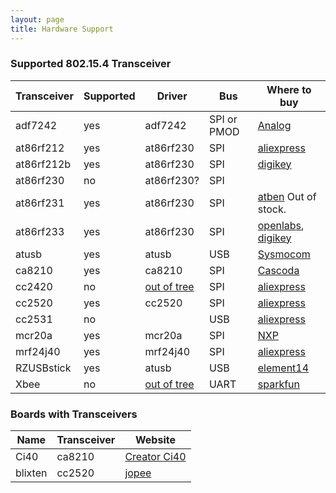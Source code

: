 ```yaml
---
layout: page
title: Hardware Support
---
```


### Supported 802.15.4 Transceiver

Transceiver | Supported | Driver | Bus | Where to buy
----------- | --------- | ------ | --- | ------------
adf7242 | yes | adf7242 | SPI or PMOD | [Analog](http://www.analog.com/en/products/rf-microwave/integrated-transceivers-transmitters-receivers/low-power-rf-transceivers/adf7242.html#product-samplebuy)
at86rf212 | yes | at86rf230 | SPI | [aliexpress](http://de.aliexpress.com/item/Wireless-transceiver-module-zigbee-module-belt-at86rf212-mcu-chip-780m-module/1757611944.html)
at86rf212b | yes | at86rf230 | SPI | [digikey](http://www.digikey.com/product-search/en?x=0&y=0&lang=en&site=us&keywords=ATZB-212B-XPRO)
at86rf230 | no | at86rf230? | SPI
at86rf231 | yes | at86rf230 | SPI | [atben](http://downloads.qi-hardware.com/people/werner/wpan/web/) Out of stock.
at86rf233 | yes | at86rf230 | SPI | [openlabs](http://openlabs.co/store/Raspberry-Pi-802.15.4-radio), [digikey](http://www.digikey.com/product-search/en?x=0&y=0&lang=en&site=us&keywords=ATREB233-XPRO)
atusb | yes | atusb | USB | [Sysmocom](http://shop.sysmocom.de/products/atusb)
ca8210 | yes | ca8210 |  SPI | [Cascoda](https://www.cascoda.com/buy/)
cc2420 | no | [out of tree](https://github.com/xueliu/cc2420_linux) | SPI | [aliexpress](http://de.aliexpress.com/store/product/ZIGBEE-networking-technology-Wi-Fi-CC2420-wireless-transceiver-modules-including-antenna/1383438_2036388706.html)
cc2520 | yes | cc2520 | SPI | [aliexpress](http://de.aliexpress.com/item/CC2520-wireless-module-ZIGBEE-wireless-sensor-networking-module-with-SMA-external-antenna/1921436550.html)
cc2531 | no | | USB | [aliexpress](http://de.aliexpress.com/item/free-shipping-FOR-ZigBee-CC2531-USB-dongle-protocol-analysis-port-capture-wireless-keyboard-and-mouse/32270975591.html)
mcr20a | yes | mcr20a | SPI | [NXP](https://www.nxp.com/products/wireless-connectivity/thread/2.4-ghz-802.15.4-wireless-transceiver:MCR20A)
mrf24j40 | yes | mrf24j40 | SPI | [aliexpress](http://de.aliexpress.com/item/MRF24J40MA-I-RM-MRF24J40MA-I-MRF24J40MA-MRF24J40-MICROC-QFN-Import-original/32223258627.html)
RZUSBstick | yes | atusb | USB | [element14](http://www.element14.com/community/docs/DOC-67532/l/avr-rz-usb-stick-module)
Xbee | no | [out of tree](https://github.com/joaopedrotaveira/linux-rpl/blob/master/mainline-3.12.y/0001-Added-XBee-driver-support.patch) | UART | [sparkfun](https://www.sparkfun.com/pages/xbee_guide)

### Boards with Transceivers

Name | Transceiver | Website
---- | ----------- | -------
Ci40 | ca8210 | [Creator Ci40](https://creatordev.io/ci40-iot-hub.html)
blixten | cc2520 | [jopee](https://jopee.wordpress.com/6lowpan-gateway/)
